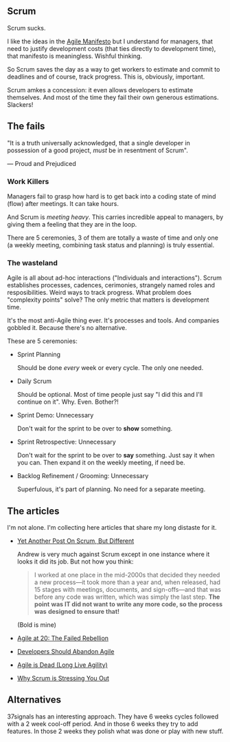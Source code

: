 ## Scrum

Scrum sucks.

I like the ideas in the [Agile Manifesto](https://agilemanifesto.org/)
but I understand for managers, that need to justify development costs
(that ties directly to development time), that manifesto is meaningless.
Wishful thinking.

So Scrum saves the day as a way to get workers to estimate and commit
to deadlines and of course, track progress. This is, obviously,
important.

Scrum amkes a concession: it even allows developers to estimate
themselves. And most of the time they fail their own generous
estimations. Slackers!


## The fails

"It is a truth universally acknowledged, that a single developer
in possession of a good project, _must_ be in resentment of Scrum".

  — Proud and Prejudiced


### Work Killers

Managers fail to grasp how hard is to get back into a coding state
of mind (flow) after meetings. It can take hours.

And Scrum is _meeting heavy_. This carries incredible appeal to managers,
by giving them a feeling that they are in the loop.

There are 5 ceremonies, 3 of
them are totally a waste of time and only one (a weekly meeting,
combining task status and planning) is truly essential.



### The wasteland

Agile is all about ad-hoc interactions ("Individuals and interactions").
Scrum establishes processes, cadences, cerimonies, strangely named roles
and resposibilities. Weird ways to track progress. What problem does
"complexity points" solve? The only metric that matters is development
time.

It's the most anti-Agile thing ever. It's processes and tools. And
companies gobbled it. Because there's no alternative.

These are 5 ceremonies:

- Sprint Planning

  Should be done _every_ week or every cycle. The only one needed.

- Daily Scrum

  Should be optional. Most of time people just say "I did this and I'll
  continue on it". Why. Even. Bother?!

- Sprint Demo: Unnecessary

  Don't wait for the sprint to be over to **show** something.

- Sprint Retrospective: Unnecessary

  Don't wait for the sprint to be over to **say** something.
  Just say it when you can. Then expand it on the weekly meeting, if
  need be.

- Backlog Refinement / Grooming: Unnecessary

  Superfulous, it's part of planning. No need for a separate meeting.



## The articles

I'm not alone. I'm collecting here articles that share my long distaste
for it.

- [Yet Another Post On Scrum, But Different](https://thecodist.com/yet-another-post-on-scrum-but-different/)

  Andrew is very much against Scrum except in one instance where it
  looks it did its job. But not how you think:

  > I worked at one place in the mid-2000s that decided they needed
  > a new process—it took more than a year and, when released, had 15
  > stages with meetings, documents, and sign-offs—and that was before
  > any code was written, which was simply the last step. **The point**
  > **was IT did not want to write any more code, so the process was**
  > **designed to ensure that!**

  (Bold is mine)

- [Agile at 20: The Failed Rebellion](https://www.simplethread.com/agile-at-20-the-failed-rebellion/)

- [Developers Should Abandon Agile](https://ronjeffries.com/articles/018-01ff/abandon-1/)

- [Agile is Dead (Long Live Agility)](https://pragdave.me/thoughts/active/2014-03-04-time-to-kill-agile.html)

- [Why Scrum is Stressing You Out](https://rethinkingsoftware.substack.com/p/why-scrum-is-stressing-you-out)


## Alternatives

37signals has an interesting approach. They have 6 weeks cycles followed with a 2 week
cool-off period. And in those 6 weeks they try to add features. In those 2 weeks they
polish what was done or play with new stuff.


